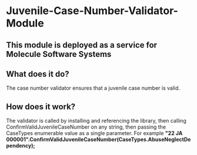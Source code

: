 # Juvenile-Case-Number-Validator-Module
## This module is deployed as a service for Molecule Software Systems

## What does it do? 
The case number validator ensures that a juvenile case number is valid. 

## How does it work? 
The validator is called by installing and referencing the library, then calling ConfirmValidJuvenileCaseNumber on any string, then passing the CaseTypes enumerable value as a single parameter. 
For example **"22 JA 000001".ConfirmValidJuvenileCaseNumber(CaseTypes.AbuseNeglectDependency);**

